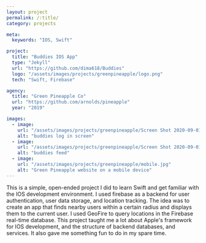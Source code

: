 ```yaml
---
layout: project
permalink: /:title/
category: projects

meta:
  keywords: "IOS, Swift"

project:
  title: "Buddies IOS App"
  type: "Jekyll"
  url: "https://github.com/dima618/Buddies"
  logo: "/assets/images/projects/greenpineapple/logo.png"
  tech: "Swift, Firebase"

agency:
  title: "Green Pineapple Co"
  url: "https://github.com/arnolds/pineapple"
  year: "2019"

images:
  - image:
    url: "/assets/images/projects/greenpineapple/Screen Shot 2020-09-01 at 2.25.26 AM.png"
    alt: "buddies log in screen"
  - image:
    url: "/assets/images/projects/greenpineapple/Screen Shot 2020-09-01 at 2.26.33 AM.png"
    alt: "buddies feed"
  - image:
    url: "/assets/images/projects/greenpineapple/mobile.jpg"
    alt: "Green Pineapple website on a mobile device"
---
```

<p>This is a simple, open-ended project I did to learn Swift and get familiar with the IOS development environment. I used firebase as a backend for user authentication, user data storage, and location tracking. The idea was to create an app that finds nearby users within a certain radius and displays them to the current user. I used GeoFire to query locations in the Firebase real-time database. This project taught me a lot about Apple's framework for IOS development, and the structure of backend databases, and services. It also gave me something fun to do in my spare time.</p>
